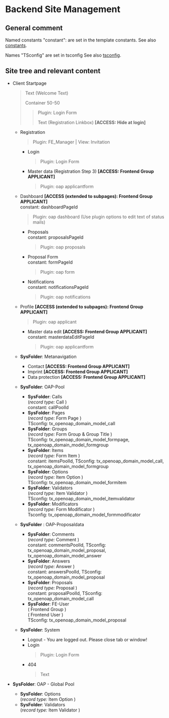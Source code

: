 # Backend Site Management

## General comment
Named constants "constant": are set in the template constants.
See also [constants](../configuration/constants.md).

Names "TSconfig" are set in tsconfig
See also [tsconfig](../configuration/tsconfig.md).

## Site tree and relevant content

- Client Startpage
    > Text (Welcome Text)
    >
    > Container 50-50
    >> Plugin: Login Form
    >>
    >> Text (Registration Linkbox) **[ACCESS: Hide at login]**
    - Registration
        > Plugin: FE_Manager | View: Invitation
        - Login
            > Plugin: Login Form
        - Master data (Registration Step 3) **[ACCESS: Frontend Group APPLICANT]**
            > Plugin: oap applicantform

    - Dashboard **[ACCESS (extended to subpages): Frontend Group APPLICANT]**
      <br>constant: dashboardPageId
        > Plugin: oap dashboard (Use plugin options to edit text of status mails)
        - Proposals
          <br>constant: proposalsPageId
            > Plugin: oap proposals
        - Proposal Form
          <br>constant: formPageId
            > Plugin: oap form
        - Notifications
          <br>constant: notificationsPageId
            > Plugin: oap notifications

    - Profile **[ACCESS (extended to subpages): Frontend Group APPLICANT]**
        > Plugin: oap applicant
        - Master data edit **[ACCESS: Frontend Group APPLICANT]**
          <br>constant: masterdataEditPageId
            > Plugin: oap applicantform

    - **SysFolder**: Metanavigation
        - Contact **[ACCESS: Frontend Group APPLICANT]**
        - Imprint **[ACCESS: Frontend Group APPLICANT]**
        - Data protection **[ACCESS: Frontend Group APPLICANT]**

    - **SysFolder**: OAP-Pool
        - **SysFolder**: Calls
            <br>(*record type:* Call )
            <br>constant: callPoolId
        - **SysFolder**: Pages
            <br>(*record type:* Form Page )
            <br>TSconfig: tx_openoap_domain_model_call
        - **SysFolder**: Groups
            <br>(*record type:* Form Group & Group Title )
            <br>TSconfig: tx_openoap_domain_model_formpage, tx_openoap_domain_model_formgroup
        - **SysFolder**: Items
            <br>(*record type:* Form Item )
            <br>constant: itemsPoolId, TSconfig: tx_openoap_domain_model_call, tx_openoap_domain_model_formgroup
        - **SysFolder**: Options
            <br>(*record type:* Item Option )
            <br>TSconfig: tx_openoap_domain_model_formitem
        - **SysFolder**: Validators
            <br>(*record type:* Item Validator )
            <br>TSconfig: tx_openoap_domain_model_itemvalidator
        - **SysFolder**: Modificators
            <br>(*record type:* Form Modificator )
            <br>Tsconfig: tx_openoap_domain_model_formmodificator

    - **SysFolder** : OAP-Proposaldata
        - **SysFolder**: Comments
            <br>(*record type:* Comment )
            <br>constant: commentsPoolId, TSconfig: tx_openoap_domain_model_proposal, tx_openoap_domain_model_answer
        - **SysFolder**: Answers
            <br>(*record type:* Answer )
            <br>constant: answersPoolId, TSconfig: tx_openoap_domain_model_proposal
        - **SysFolder**: Proposals
            <br>(*record type:* Proposal )
            <br>constant: proposalPoolId, TSconfig: tx_openoap_domain_model_call
       - **SysFolder**: FE-User
            <br>( Frontend Group )
            <br>( Frontend User )
            <br>TSconfig: tx_openoap_domain_model_proposal

    - **SysFolder**: System
        - Logout - You are logged out. Please close tab or window!
        - Login
            > Plugin: Login Form
        - 404
            > Text

- **SysFolder**: OAP - Global Pool
    - **SysFolder**: Options
        <br>(*record type:* Item Option )
    - **SysFolder**: Validators
        <br>(*record type:* Item Validator )
